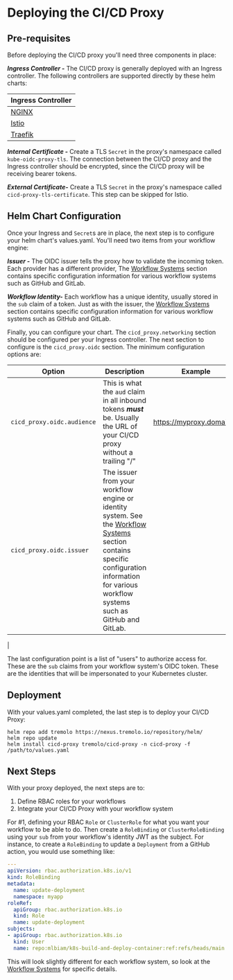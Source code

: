 # Deploying the CI/CD Proxy

## Pre-requisites

Before deploying the CI/CD proxy you'll need three components in place:

***Ingress Controller -*** The CI/CD proxy is generally deployed with an Ingress controller.  The following controllers are supported directly by these helm charts:

| Ingress Controller | 
| ------------------ | 
| [NGINX](../ingresses/nginx) |
| [Istio](../ingresses/istio) |
| [Traefik](../ingresses/traefik) |

***Internal Certificate -*** Create a TLS `Secret` in the proxy's namespace called `kube-oidc-proxy-tls`.  The connection between the CI/CD proxy and the Ingress controller should be encrypted, since the CI/CD proxy will be receiving bearer tokens.  

***External Certificate-*** Create a TLS `Secret` in the proxy's namespace called `cicd-proxy-tls-certificate`.  This step can be skipped for Istio.

## Helm Chart Configuration

Once your Ingress and `Secret`s are in place, the next step is to configure your helm chart's values.yaml.  You'll need two items from your workflow engine:

***Issuer -*** The OIDC issuer tells the proxy how to validate the incoming token.  Each provider has a different provider,  The [Workflow Systems](/workflow_systems/) section contains specific configuration information for various workflow systems such as GitHub and GitLab.

***Workflow Identity-*** Each workflow has a unique identity, usually stored in the `sub` claim of a token.  Just as with the issuer, the [Workflow Systems](/workflow_systems/) section contains specific configuration information for various workflow systems such as GitHub and GitLab.

Finally, you can configure your chart.  The `cicd_proxy.networking` section should be configured per your Ingress controller.  The next section to configure is the `cicd_proxy.oidc` section.  The minimum configuration options are:

| Option | Description | Example |
| ------ | ----------- | ------- |
| `cicd_proxy.oidc.audience` | This is what the `aud` claim in all inbound tokens ***must*** be.  Usually the URL of your CI/CD proxy without a trailing "/" | https://myproxy.domain.io |
| `cicd_proxy.oidc.issuer` | The issuer from your workflow engine or identity system.  See the [Workflow Systems](/workflow_systems/) section contains specific configuration information for various workflow systems such as GitHub and GitLab. |
| 

The last configuration point is a list of "users" to authorize access for.  These are the `sub` claims from your workflow system's OIDC token.  These are the identities that will be impersonated to your Kubernetes cluster.  

## Deployment

With your values.yaml completed, the last step is to deploy your CI/CD Proxy:

```
helm repo add tremolo https://nexus.tremolo.io/repository/helm/
helm repo update
helm install cicd-proxy tremolo/cicd-proxy -n cicd-proxy -f /path/to/values.yaml
```

## Next Steps

With your proxy deployed, the next steps are to:

1. Define RBAC roles for your workflows
2. Integrate your CI/CD Proxy with your workflow system

For #1, defining your RBAC `Role` or `ClusterRole` for what you want your workflow to be able to do.  Then create a `RoleBinding` or `ClusterRoleBinding` using your `sub` from your workflow's identity JWT as the subject.  For instance, to create a `RoleBinding` to update a `Deployment` from a GitHub action, you would use something like:

```yaml
---
apiVersion: rbac.authorization.k8s.io/v1
kind: RoleBinding
metadata:
  name: update-deployment
  namespace: myapp
roleRef:
  apiGroup: rbac.authorization.k8s.io
  kind: Role
  name: update-deployment
subjects:
- apiGroup: rbac.authorization.k8s.io
  kind: User
  name: repo:mlbiam/k8s-build-and-deploy-container:ref:refs/heads/main
```

This will look slightly different for each workflow system, so look at the [Workflow Systems](/workflow_systems/) for specific details.
